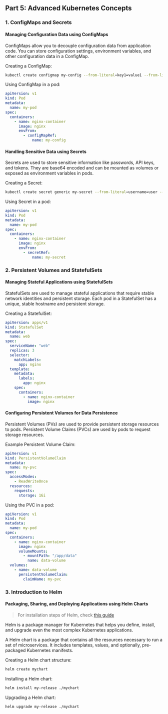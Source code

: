 
## Part 5: Advanced Kubernetes Concepts

### 1. ConfigMaps and Secrets

#### Managing Configuration Data using ConfigMaps

ConfigMaps allow you to decouple configuration data from application code. You can store configuration settings, environment variables, and other configuration data in a ConfigMap.

Creating a ConfigMap:

```bash
kubectl create configmap my-config --from-literal=key1=value1 --from-literal=key2=value2
```

Using ConfigMap in a pod:

```yaml
apiVersion: v1
kind: Pod
metadata:
  name: my-pod
spec:
  containers:
    - name: nginx-container
      image: nginx
      envFrom:
        - configMapRef:
            name: my-config
```

#### Handling Sensitive Data using Secrets

Secrets are used to store sensitive information like passwords, API keys, and tokens. They are base64 encoded and can be mounted as volumes or exposed as environment variables in pods.

Creating a Secret:

```bash
kubectl create secret generic my-secret --from-literal=username=user --from-literal=password=pass
```

Using Secret in a pod:

```yaml
apiVersion: v1
kind: Pod
metadata:
  name: my-pod
spec:
  containers:
    - name: nginx-container
      image: nginx
      envFrom:
        - secretRef:
            name: my-secret
```

### 2. Persistent Volumes and StatefulSets

#### Managing Stateful Applications using StatefulSets

StatefulSets are used to manage stateful applications that require stable network identities and persistent storage. Each pod in a StatefulSet has a unique, stable hostname and persistent storage.

Creating a StatefulSet:

```yaml
apiVersion: apps/v1
kind: StatefulSet
metadata:
  name: web
spec:
  serviceName: "web"
  replicas: 3
  selector:
    matchLabels:
      app: nginx
  template:
    metadata:
      labels:
        app: nginx
    spec:
      containers:
        - name: nginx-container
          image: nginx
```

#### Configuring Persistent Volumes for Data Persistence

Persistent Volumes (PVs) are used to provide persistent storage resources to pods. Persistent Volume Claims (PVCs) are used by pods to request storage resources.

Example Persistent Volume Claim:

```yaml
apiVersion: v1
kind: PersistentVolumeClaim
metadata:
  name: my-pvc
spec:
  accessModes:
    - ReadWriteOnce
  resources:
    requests:
      storage: 1Gi
```

Using the PVC in a pod:

```yaml
apiVersion: v1
kind: Pod
metadata:
  name: my-pod
spec:
  containers:
    - name: nginx-container
      image: nginx
      volumeMounts:
        - mountPath: "/app/data"
          name: data-volume
  volumes:
    - name: data-volume
      persistentVolumeClaim:
        claimName: my-pvc
```

### 3. Introduction to Helm

#### Packaging, Sharing, and Deploying Applications using Helm Charts

> For installation steps of Helm, check [this guide](https://helm.sh/docs/intro/install/)

Helm is a package manager for Kubernetes that helps you define, install, and upgrade even the most complex Kubernetes applications.

A Helm chart is a package that contains all the resources necessary to run a set of microservices. It includes templates, values, and optionally, pre-packaged Kubernetes manifests.

Creating a Helm chart structure:

```bash
helm create mychart
```

Installing a Helm chart:

```bash
helm install my-release ./mychart
```

Upgrading a Helm chart:

```bash
helm upgrade my-release ./mychart
```
